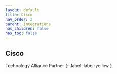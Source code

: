 ```yaml
---
layout: default
title: Cisco
nav_order: 2
parent: Integrations
has_children: false
has_toc: false
---
```


## Cisco 
Technology Alliance Partner
{: .label .label-yellow }